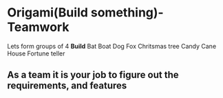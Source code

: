 # Origami(Build something)- Teamwork
Lets form groups of 4
**Build**
Bat
Boat
Dog Fox
Chritsmas tree
Candy Cane
House 
Fortune teller

## As a team it is your job to figure out the requirements, and features
